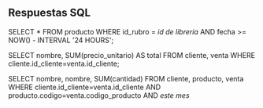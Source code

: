 ## Respuestas SQL

SELECT * FROM producto WHERE id_rubro = _id de libreria_ AND fecha >= NOW() - INTERVAL '24 HOURS';

SELECT nombre, SUM(precio_unitario) AS total FROM cliente, venta WHERE cliente.id_cliente=venta.id_cliente;

SELECT nombre, nombre, SUM(cantidad) FROM cliente, producto, venta WHERE cliente.id_cliente=venta.id_cliente AND producto.codigo=venta.codigo_producto AND _este mes_
